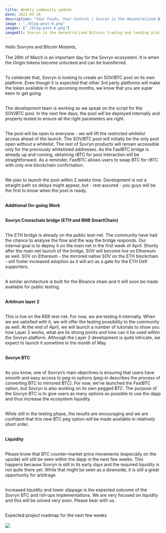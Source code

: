 ```yaml
---
title: Weekly community update 
date: 2021-03-18
description: "Your Funds, Your Control | Sovryn is the decentralized Bitcoin trading and lending platform"
image : "./blog-post-6.png"
images: ["./blog-post-6.png"]
imageAlt: Sovryn is the decentralized Bitcoin trading and lending platform.
---
```

Hello Sovryns and Bitcoin Mutants,
<br />
<br />
The 26th of March is an important day for the Sovryn ecosystem. It is when the Origin tokens become unlocked and can be transferred.
<br />
<br />

To celebrate that, Sovryn is looking to create an SOV/BTC pool on its own platform. Even though it is expected that other 3rd party platforms will make the token available in the upcoming months, we know that you are super keen to get going.
<br />
<br />

The development team is working as we speak on the script for the SOV/BTC pool. In the next few days, the pool will be deployed internally and properly tested to ensure all the right parameters are right.
<br />
<br />

The pool will be open to everyone - we will lift the restricted whitelist access ahead of the launch. The SOV/BTC pool will initially be the only pool open without a whitelist. The rest of Sovryn products will remain accessible only for the previously whitelisted addresses. As the FastBTC bridge is already up and running, obtaining rBTC for pool interaction will be straightforward. As a reminder, FastBTC allows users to swap BTC for rBTC with only one blockchain confirmation.
<br />
<br />

We plan to launch the pool within 2 weeks time. Development is not a straight path so delays might appear, but - rest assured - you guys will be the first to know when the pool is ready.
<br />
<br />

**Additional On-going Work**
<br />
<br />

**Sovryn Crosschain bridge (ETH and BNB SmartChain)**
<br />
<br />

The ETH bridge is already on the public test-net. The community have had the chance to analyse the flow and the way the bridge responds. Our internal goal is to deploy it on the main net in the first week of April. Shortly after the main net launch of the bridge, SOV will become live on Ethereum as well. SOV on Ethereum - the mirrored native SOV on the ETH blockchain - will foster increased adoption as it will act as a gate for the ETH Defi supporters.
<br />
<br />

A similar architecture is built for the Binance chain and it will soon be made available for public testing.
<br />
<br />

**Arbitrum layer 2**
<br />
<br />

This is live on the RSK test-net. For now, we are testing it internally. When we are satisfied with it, we will offer the testing possibility to the community as well. At the end of April, we will launch a number of tutorials to show you how Layer 2 works, what are its strong points and how can it be used within the Sovryn platform. Although the Layer 2 development is quite intricate, we expect to launch it sometime in the month of May.
<br />
<br />

**Sovryn BTC**
<br />
<br />

As you know, one of Sovryn’s main objectives is ensuring that users have smooth and easy access to peg-in options (peg-in describes the process of converting BTC to mirrored BTC). For now, we’ve launched the FastBTC option, but Sovryn is also working on its own pegged BTC. The purpose of the Sovryn BTC is to give users as many options as possible to use the dapp and thus increase the ecosystem liquidity.
<br />
<br />

While still in the testing phase, the results are encouraging and we are confident that this new BTC peg option will be made available in relatively short order.
<br />
<br />

**Liquidity**
<br />
<br />

Please know that BTC counter-market price movements (especially on the upside) will still be seen within the dapp in the next few weeks. This happens because Sovryn is still in its early days and the required liquidity is not quite there yet. While that might be seen as a downside, it is still a great opportunity for arbitrage.
<br />
<br />

Increased liquidity and lower slippage is the expected outcome of the Sovryn BTC and roll-ups implementations. We are very focused on liquidity and this will be solved very soon. Please bear with us.
<br />
<br />

Expected project roadmap for the next few weeks
<br />
<br />
<img src="./blog-post-6-img.png" className="img-fluid align-center">
